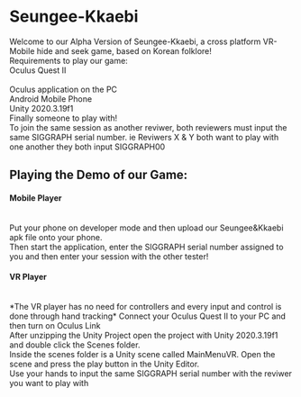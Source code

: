 # Seungee-Kkaebi

Welcome to our Alpha Version of Seungee-Kkaebi, a cross platform VR-Mobile hide and seek game, based on Korean folklore!
<br>Requirements to play our game: 
<br>Oculus Quest II<br>
<br>Oculus application on the PC<br>
Android Mobile Phone<br>
Unity 2020.3.19f1<br>
Finally someone to play with!<br>
To join the same session as another reviwer, both reviewers must input the same SIGGRAPH serial number. 
ie Reviwers X & Y both want to play with one another they both input SIGGRAPH00 
<h2>Playing the Demo of our Game:<br>
  <h4>Mobile Player</h4><br>
Put your phone on developer mode and then upload our Seungee&Kkaebi apk file onto your phone.<br>
Then start the application, enter the SIGGRAPH serial number assigned to you and then enter your session with the other tester!<br>
  <h4> VR Player</h4><br>
    *The VR player has no need for controllers and every input and control is done through hand tracking*
Connect your Oculus Quest II to your PC and then turn on Oculus Link <br>
After unzipping the Unity Project open the project with Unity 2020.3.19f1 and double click the Scenes folder.<br>
Inside the scenes folder is a Unity scene called MainMenuVR. Open the scene and press the play button in the Unity Editor.<br>
Use your hands to input the same SIGGRAPH serial number with the reviwer you want to play with 
